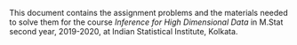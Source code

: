 This document contains the assignment problems and the materials needed to solve them for the course _Inference for High Dimensional Data_ in M.Stat second year, 2019-2020, at Indian Statistical Institute, Kolkata.
